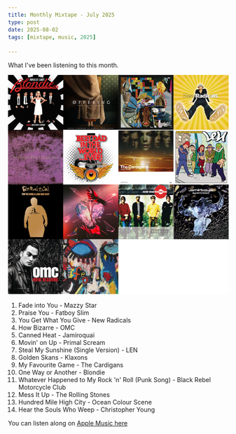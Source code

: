 ```yaml
---
title: Monthly Mixtape - July 2025
type: post
date: 2025-08-02
tags: [mixtape, music, 2025]

---
```


What I've been listening to this month.

![Monthly Mixtape 2025-07](/images/mixtapes/2025-07.png)

1. Fade into You - Mazzy Star
2. Praise You - Fatboy Slim
3. You Get What You Give - New Radicals
4. How Bizarre - OMC
5. Canned Heat - Jamiroquai
6. Movin' on Up - Primal Scream
7. Steal My Sunshine (Single Version) - LEN
8. Golden Skans - Klaxons
9. My Favourite Game - The Cardigans
10. One Way or Another - Blondie
11. Whatever Happened to My Rock 'n' Roll (Punk Song) - Black Rebel Motorcycle Club
12. Mess It Up - The Rolling Stones
13. Hundred Mile High City - Ocean Colour Scene
14. Hear the Souls Who Weep - Christopher Young

You can listen along on [Apple Music here](https://music.apple.com/profile/thechelsuk)
